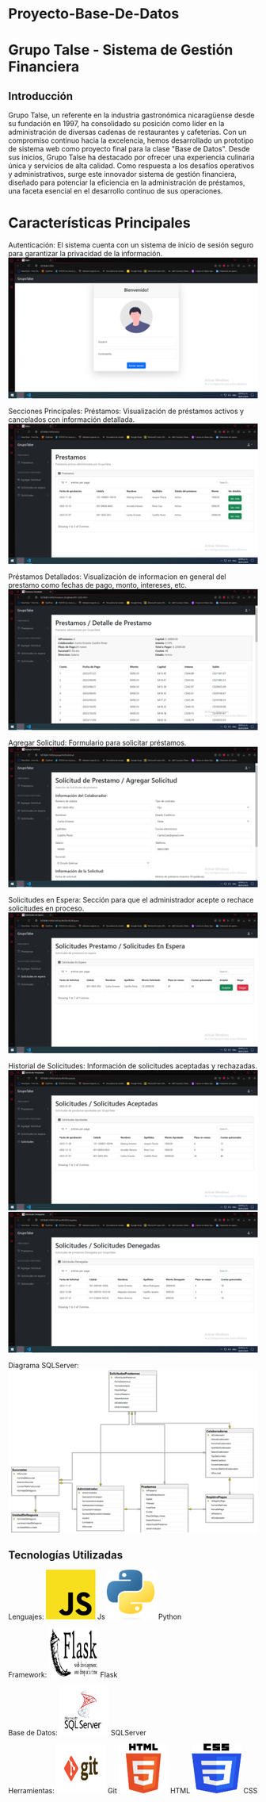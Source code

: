 # Proyecto-Base-De-Datos
# Grupo Talse - Sistema de Gestión Financiera
## Introducción
Grupo Talse, un referente en la industria gastronómica nicaragüense desde su fundación en 1997, ha consolidado su posición como líder en la administración de diversas cadenas de restaurantes y cafeterías. Con un compromiso continuo hacia la excelencia, hemos desarrollado un prototipo de sistema web como proyecto final para la clase "Base de Datos".
Desde sus inicios, Grupo Talse ha destacado por ofrecer una experiencia culinaria única y servicios de alta calidad. Como respuesta a los desafíos operativos y administrativos, surge este innovador sistema de gestión financiera, diseñado para potenciar la eficiencia en la administración de préstamos, una faceta esencial en el desarrollo continuo de sus operaciones.

# Características Principales
Autenticación: El sistema cuenta con un sistema de inicio de sesión seguro para garantizar la privacidad de la información.
![Login](screenshots/Login.png)

Secciones Principales:
Préstamos: Visualización de préstamos activos y cancelados con información detallada.
![Préstamos](screenshots/Prestamos.png)

Préstamos Detallados:  Visualización de informacion en general del prestamo como fechas de pago, monto, intereses, etc. 
![PréstamoDetallado](screenshots/DetallesPrestamo.png)

Agregar Solicitud: Formulario para solicitar préstamos.
![AgregarPréstamos](screenshots/SolicitudDePrestamo.png)

Solicitudes en Espera: Sección para que el administrador acepte o rechace solicitudes en proceso.
![PréstamosEnEspera](screenshots/SolicitudesEnEspera.png)

Historial de Solicitudes: Información de solicitudes aceptadas y rechazadas.
![PréstamosAceptamos](screenshots/SolicitudesAceptadas.png)
![PréstamosDenegados](screenshots/SolicitudesDenegadas.png)

Diagrama SQLServer:
![Captura](screenshots/Captura.png)

## Tecnologías Utilizadas
Lenguajes:
<img src="screenshots/js.png" width="100" height="100"> Js
<img src="screenshots/python.png" width="100" height="100"> Python

Framework:
<img src="screenshots/flask.png" width="100" height="100"> Flask

Base de Datos:
<img src="screenshots/SQLServer.png" width="100" height="100"> SQLServer

Herramientas: 
<img src="screenshots/git.png" width="100" height="100"> Git
<img src="screenshots/html.png" width="100" height="100"> HTML
<img src="screenshots/css.png" width="100" height="100"> CSS
